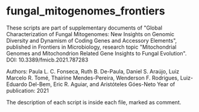 # fungal_mitogenomes_frontiers

These scripts are part of supplementary documents of "Global Characterization of Fungal Mitogenomes: New Insights on Genomic Diversity and Dynamism of Coding Genes and Accessory Elements", published in Frontiers in Microbiology, research topic "Mitochondrial Genomes and Mitochondrion Related Gene Insights to Fungal Evolution".
DOI: 10.3389/fmicb.2021.787283

Authors:  Paula L. C. Fonseca, Ruth B. De-Paula, Daniel S. Araújo, Luiz Marcelo R. Tomé, Thairine Mendes-Pereira, Wenderson F. Rodrigues, 
Luiz-Eduardo Del-Bem, Eric R. Aguiar, and Aristóteles Góes-Neto
Year of publication: 2021

The description of each script is inside each file, marked as comment.
